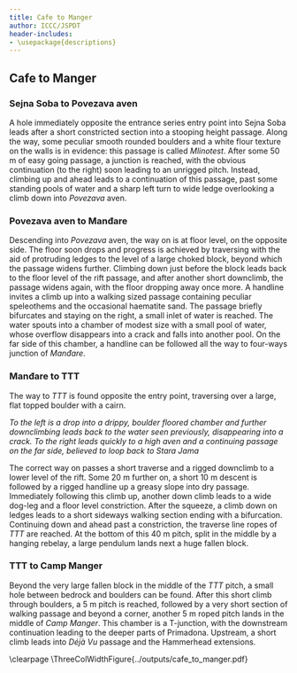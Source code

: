 ```yaml
---
title: Cafe to Manger
author: ICCC/JSPDT
header-includes:
- \usepackage{descriptions}
---
```


<!-- ### Sejna Soba to Knot Very Good
The route is described in A Primadona-Monatip round trip: follow instructions to reach Sejna Soba from the Primadona entrance. At Sejna Soba, the way on is to the right when facing the water chamber. A climb down into a dry, stooping height gallery is followed by a couple of minutes of easy caving to the top of a small $2m$ drop. This is rigged and a larger 5m drop swings into a short stooping height, scalloped passage. The take-off of Knot Very Good is at the far end of the passage. The pitch starts as an elongate rift and bells out where the drips come in. The 20m hang lands on a bouldery floor of a $10 \times 10$m chamber with many ways off. Water disappears in between boulders to Cattlegrid, while a muddy tube near the landing leads to The Stile. A larger passage reached by scrambling on a muddy shelf marks the start of the Smer0 gallery.

### Knot Very Good to Rokovo Brezno
 Opposite Smer0, a large, draughty gallery leads off, via several dry chambers with muddy floors to a traverse over a drop. On the right hand wall, water comes in noisily from an aven above, cascading down Quantum State pitch. Traversing over the pitch head using the in-situ rope leads into an abandoned streamway rift.  The draughty passage continues past a $1^1/2$m drop onto a mud floor and develops as a sinuous dry rift which is best traversed near the bottom. At the next climb down, it is possible to climb to the roof of the passage and continue a traverse over the top of Rokovo Brezno. The way on is down a small climb to find the pitch head.

### Rokovo Brezno to the Hall of the Mountain King
 At the bottom of the clean 30m hang in a $9\times9$m circular shaft the start of Karstaway passage drops down several times to reach a small 4m drop into the Lunch Spot, where a small stream is joined. Upstream is a small 15m clean-washed aven with interesting mud sediments. Following the water downstream, walls come in to form a straight, tight rift, beyond which a waterfall joins the stream. At a larger water chamber, the passage is above the water in a small phreatic tube with clear scallops. Staying high and leaving the streamway leads to a series of scrambles over boulders along a white rift. The passage abruptly ends at the head of the Mighty Fine Indeed series of pitches (P20, P15, P43). The third pitch drops into the large Hall of the Mountain King chamber, a high, boulder strewn passage.

### Hall of the Mountain King to Upside Down Chamber
A scramble up a boulder slope on the far side of the chamber leads to a climb up into Colony, a horizontal passage, where a chilling draught is found again. In the passage, to the left and upwind is the start of What a Coincidence! passage while the way down through boulders, downwind, leads quickly to the head of the impressive Blue Danube pitch (P46). The pitch starts against the fault wall, and bells out 15m below, where a hanging rebelay provides a clean 30m hang down the $6x6m$ elegant shaft. Half-way through the descent, a swing lands on a steep mud-and-boulders slope reaching the centre of the impressive Upside Down Chamber ($20\times30\times40$m).

### Hall of the Mountain King to Ajdovščina
This begins as the upwind route labelled What a Coincidence! where, past a series of crawl connected muddy chambers, another constriction leads to a pitch head on the right-hand side. A traverse on the left gains the start of  a spacious phreatic passage with a vadose trench in the floor. This passage bends to the left, with an aven taking a trickle of water on the left. Further along, a Y-hang pitch drops into a larger chamber on top a very prominent large boulder in the centre. On the far side of the chamber another set of ropes allow the return journey via Ajdovščina and the TTT route. -->


## Cafe to Manger

### Sejna Soba to Povezava aven
A hole immediately opposite the entrance series entry point into Sejna Soba leads after a short constricted section into a stooping height passage.
Along the way, some peculiar smooth rounded boulders and a white flour texture on the walls is in evidence: this passage is called _Mlinotest_.
After some 50 m of easy going passage, a junction is reached, with the obvious continuation (to the right) soon leading to an unrigged pitch.
Instead, climbing up and ahead leads to a continuation of this passage, past some standing pools of water and a sharp left turn to wide ledge overlooking a climb down into _Povezava_ aven.


### Povezava aven to Manđare
Descending into _Povezava_ aven, the way on is at floor level, on the opposite side.
The floor soon drops and progress is achieved by traversing with the aid of protruding ledges to the level of a large choked block, beyond which the passage widens further.
Climbing down just before the block leads back to the floor level of the rift passage, and after another short downclimb, the passage widens again, with the floor dropping away once more.
A handline invites a climb up into a walking sized passage containing peculiar speleothems and the occasional haematite sand.
The passage briefly bifurcates and staying on the right, a small inlet of water is reached.
The water spouts into a chamber of modest size with a small pool of water, whose overflow disappears into a crack and falls into another pool.
On the far side of this chamber, a handline can be followed all the way to four-ways junction of _Manđare_.

### Manđare to TTT

The way to _TTT_ is found opposite the entry point, traversing over a large, flat topped boulder with a cairn.

*To the left is a drop into a drippy, boulder floored chamber and further downclimbing leads back to the water seen previously, disappearing into a crack. To the right leads quickly to a high aven and a continuing passage on the far side, believed to loop back to Stara Jama*

The correct way on passes a short traverse  and a rigged downclimb to a lower level of the rift.
Some 20 m further on, a short 10 m descent is followed by a rigged handline up a greasy slope into dry passage.
Immediately following this climb up, another down climb leads to a wide dog-leg and a floor level constriction.
After the squeeze, a climb down on ledges leads to a short sideways walking section ending with a bifurcation.
Continuing down and ahead past a constriction, the traverse line ropes of _TTT_ are reached.
At the bottom of this 40 m pitch, split in the middle by a hanging rebelay, a large pendulum lands next a huge fallen block.

### TTT to Camp Manger

Beyond the very large fallen block in the middle of the _TTT_ pitch,  a small hole between bedrock and boulders can be found.
After this short climb through boulders, a 5 m pitch is reached, followed by a very short section of walking passage and beyond a corner, another 5 m roped pitch lands in the middle of _Camp Manger_.
This chamber is a T-junction, with the downstream continuation leading to the deeper parts of Primadona.
Upstream, a short climb leads into _Déjà Vu_ passage and the Hammerhead extensions.

\clearpage
\ThreeColWidthFigure{../outputs/cafe_to_manger.pdf}
